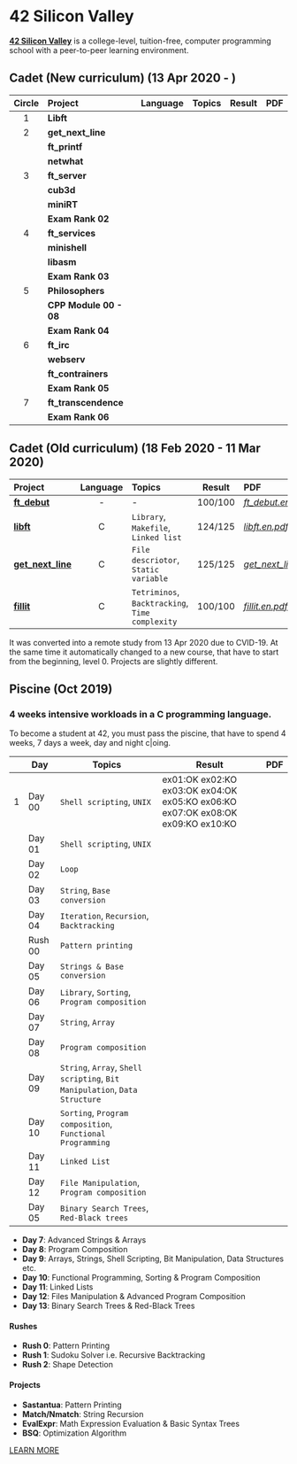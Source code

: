 # 42 Silicon Valley

**[42 Silicon Valley]** is a college-level, tuition-free, computer programming school with a peer-to-peer learning environment.

[42 Silicon Valley]: https://www.42.us.org

## Cadet (New curriculum) (13 Apr 2020 - )

|Circle|Project|Language|Topics|Result|PDF|
|:-:|:-|:-:|:-|:-:|:-|
|1|**Libft**|||||
|2|**get_next_line**|||||
||**ft_printf**|||||
||**netwhat**|||||
|3|**ft_server**|||||
||**cub3d**|||||
||**miniRT**|||||
||**Exam Rank 02**|||||
|4|**ft_services**|||||
||**minishell**|||||
||**libasm**|||||
||**Exam Rank 03**|||||
|5|**Philosophers**|||||
||**CPP Module 00 - 08**|||||
||**Exam Rank 04**|||||
|6|**ft_irc**|||||
||**webserv**|||||
||**ft_contrainers**|||||
||**Exam Rank 05**|||||
|7|**ft_transcendence**|||||
||**Exam Rank 06**|||||

## Cadet (Old curriculum) (18 Feb 2020 - 11 Mar 2020)

|Project|Language|Topics|Result|PDF|
|:-|:-:|:-|:-:|:-|
|[**ft_debut**]|-|-|100/100|[*ft_debut.en.pdf*]|
|[**libft**]|C|`Library`, `Makefile`, `Linked list`|124/125|[*libft.en.pdf*]|
|[**get_next_line**]|C|`File descriotor`, `Static variable`|125/125|[*get_next_line.en.pdf*]|
|[**fillit**]|C|`Tetriminos`, `Backtracking`, `Time complexity`|100/100|[*fillit.en.pdf*]|

[**ft_debut**]: https://github.com/lisy0123/42/tree/master/Cadet_old/ft_debut
[**libft**]: https://github.com/lisy0123/42/tree/master/Cadet_old/libft
[**get_next_line**]: https://github.com/lisy0123/42/tree/master/Cadet_old/get_next_line
[**fillit**]: https://github.com/lisy0123/42/tree/master/Cadet_old/fillit

[*ft_debut.en.pdf*]: https://github.com/lisy0123/42/blob/master/Cadet_old/PDF/ft_debut.en.pdf
[*libft.en.pdf*]: https://github.com/lisy0123/42/blob/master/Cadet_old/PDF/libft.en.pdf
[*get_next_line.en.pdf*]: https://github.com/lisy0123/42/blob/master/Cadet_old/PDF/get_next_line.en.pdf
[*fillit.en.pdf*]: https://github.com/lisy0123/42/blob/master/Cadet_old/PDF/fillit.en.pdf

It was converted into a remote study from 13 Apr 2020 due to CVID-19.
At the same time it automatically changed to a new course, that have to start from the beginning, level 0. 
Projects are slightly different.

## Piscine (Oct 2019)

### 4 weeks intensive workloads in a C programming language. 
To become a student at 42, you must pass the piscine, that have to spend 4 weeks, 7 days a week, day and night c|oing. 

||Day|Topics|Result|PDF|
|-|-|-|-|-|
|1|Day 00|`Shell scripting`, `UNIX`|ex01:OK ex02:KO ex03:OK ex04:OK ex05:KO ex06:KO ex07:OK ex08:OK ex09:KO ex10:KO||
||Day 01|`Shell scripting`, `UNIX`|||
||Day 02|`Loop`|||
||Day 03|`String`, `Base conversion`|||
||Day 04|`Iteration`, `Recursion`, `Backtracking`|||
||Rush 00|`Pattern printing`|||
||Day 05|`Strings & Base conversion`|||
||Day 06|`Library`, `Sorting`, `Program composition`|||
||Day 07|`String`, `Array`|||
||Day 08|`Program composition`|||
||Day 09|`String`, `Array`, `Shell scripting`, `Bit Manipulation`, `Data Structure`|||
||Day 10|`Sorting`, `Program composition`, `Functional Programming`|||
||Day 11|`Linked List`|||
||Day 12|`File Manipulation`, `Program composition`|||
||Day 05|`Binary Search Trees`, `Red-Black trees`|||

-   **Day 7**: Advanced Strings & Arrays
-   **Day 8**: Program Composition
-   **Day 9**: Arrays, Strings, Shell Scripting, Bit Manipulation, Data Structures etc.
-   **Day 10**: Functional Programming, Sorting & Program Composition
-   **Day 11**: Linked Lists
-   **Day 12**: Files Manipulation & Advanced Program Composition
-   **Day 13**: Binary Search Trees & Red-Black Trees

#### [](https://github.com/samuelkarani/42-piscine-c#rushes)Rushes

-   **Rush 0**: Pattern Printing
-   **Rush 1**: Sudoku Solver i.e. Recursive Backtracking
-   **Rush 2**: Shape Detection

#### [](https://github.com/samuelkarani/42-piscine-c#projects)Projects

-   **Sastantua**: Pattern Printing
-   **Match/Nmatch**: String Recursion
-   **EvalExpr**: Math Expression Evaluation & Basic Syntax Trees
-   **BSQ**: Optimization Algorithm

[LEARN MORE](https://www.42.us.org/program/piscine)
<!--stackedit_data:
eyJoaXN0b3J5IjpbMTQyMjQyNjU4MSwtMTk1NzU0ODY5OCwtMT
E5NTgxNzk1NCwtNjYwNTg2NTY5LDExNzczNzUzMzYsMTIyMDkz
OTQ5LC05NzY3Mjg1NzldfQ==
-->